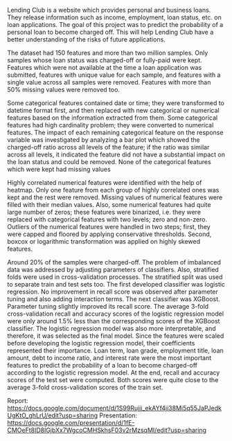 Lending Club is a website which provides personal and business loans. They release information such as income, employment, loan status,
etc. on loan applications. The goal of this project was to predict the probability of a personal loan to become charged off. This will help Lending Club have a better understanding of the risks of future applications. 

The dataset had 150 features and more than two million samples. Only samples whose loan status was charged-off or fully-paid were kept. Features which were not available at the time a loan application was submitted, features with unique value for each sample, and features with a single value across all samples were removed. Features with more than 50% missing values were removed too. 

Some categorical features contained date or time; they were transformed to datetime format first, and then replaced with new categorical or numerical features based on the information extracted from them. Some categorical features had high cardinality problem; they were converted to numerical features. The impact of each remaining categorical feature on the response variable was investigated by analyzing a bar plot which showed the charged-off ratio across all levels of the feature; if the ratio was similar across all levels, it indicated the feature did not have a substantial impact on the loan status and could be removed. None of the categorical features which were kept had missing values

Highly correlated numerical features were identified with the help of heatmap. Only one feature from each group of highly correlated ones was kept and the rest were removed. Missing values of numerical features were filled with their median values. Also, some numerical features had quite large number of zeros; these features were binarized, i.e. they were replaced with categorical features with two levels; zero and non-zero. Outliers of the numerical features were handled in two steps; first, they were capped and floored by applying conservative thresholds. Second, boxcox or logarithmic transformation was applied on highly skewed features.

Around 20% of the samples were charged-off. The problem of imbalanced data was addressed by adjusting parameters of classifiers. Also, stratified folds were used in cross-validation processes. The stratified split was used to separate train and test sets too. The first developed classifier was logistic regression. No improvement in recall score was observed after parameter tuning and also adding interaction terms. The next classifier was XGBoost. Parameter tuning slightly improved its recall score. The average 3-fold cross-validation recall and accuracy scores of the logistic regression model were only around 1.5% less than the corresponding scores of the XGBoost classifier. The logistic regression model was also more interpretable, and therefore, it was selected as the final model. Since the features were scaled before developing the logistic regression model, their coefficients represented their importance. Loan term, loan grade, employment title, loan amount, debt to income ratio, and interest rate were the most important features to predict the probability of a loan to become charged-off according to the logistic regression model. At the end, recall and accuracy scores of the test set were computed. Both scores were quite close to the average 3-fold cross-validation scores of the train set.


Report: https://docs.google.com/document/d/1S99Rujjj_ekAYf4ji38Mi5q55JaPJedkUgKtO_ghLrU/edit?usp=sharing
Presentation: https://docs.google.com/presentation/d/1fE-CMOeFt8ID8lGjbXx7WgcoCMHSkhsF03v2rMzsqMI/edit?usp=sharing
